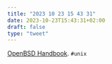 ```yaml
---
title: "2023 10 23 15 43 31"
date: 2023-10-23T15:43:31+02:00
draft: false
type: "tweet"
---
```

[OpenBSD Handbook](https://www.openbsdhandbook.com/). `#unix`
